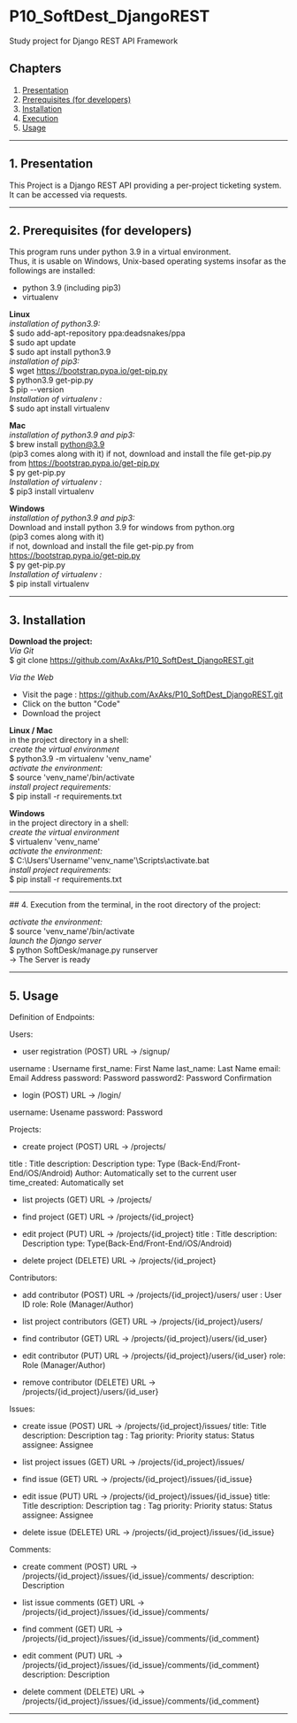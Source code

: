 # P10_SoftDest_DjangoREST
Study project for Django REST API Framework

## Chapters

1. [Presentation](#presentation)
2. [Prerequisites (for developers)](#prerequisites)
3. [Installation](#installation)
4. [Execution](#execution)
5. [Usage](#usage)
***

## 1. Presentation <a name="presentation"></a>
This Project is a Django REST API providing a per-project ticketing system.
It can be accessed via requests.
***

## 2. Prerequisites (for developers) <a name="prerequisites"></a>
This program runs under python 3.9 in a virtual environment.  
Thus, it is usable on Windows, Unix-based operating systems
insofar as the followings are installed:
- python 3.9 (including pip3)
- virtualenv

__Linux__  
_installation of python3.9:_    
$ sudo add-apt-repository ppa:deadsnakes/ppa    
$ sudo apt update     
$ sudo apt install python3.9    
_installation of pip3:_     
$ wget https://bootstrap.pypa.io/get-pip.py     
$ python3.9 get-pip.py    
$ pip --version    
_Installation of virtualenv :_      
$ sudo apt install virtualenv    

__Mac__  
_installation of python3.9 and pip3:_  
$ brew install python@3.9    
(pip3 comes along with it) 
if not, download and install the file get-pip.py from https://bootstrap.pypa.io/get-pip.py    
$ py get-pip.py       
_Installation of virtualenv :_    
$ pip3 install virtualenv
  
__Windows__     
_installation of python3.9 and pip3:_  
Download and install python 3.9 for windows from python.org    
(pip3 comes along with it)     
if not, download and install the file get-pip.py from https://bootstrap.pypa.io/get-pip.py    
$ py get-pip.py     
_Installation of virtualenv :_   
$ pip install virtualenv    
***

## 3. Installation <a name="installation"></a>

__Download the project:__    
_Via Git_      
$ git clone https://github.com/AxAks/P10_SoftDest_DjangoREST.git   
    
_Via the Web_     
- Visit the page : https://github.com/AxAks/P10_SoftDest_DjangoREST.git    
- Click on the button "Code"     
- Download the project     

__Linux / Mac__       
in the project directory in a shell:       
_create the virtual environment_       
$ python3.9 -m virtualenv 'venv_name'        
_activate the environment:_        
$ source 'venv_name'/bin/activate         
_install project requirements:_       
$ pip install -r requirements.txt         
  
__Windows__    
in the project directory in a shell:        
_create the virtual environment_      
$ virtualenv 'venv_name'      
_activate the environment:_     
$ C:\Users\'Username'\'venv_name'\Scripts\activate.bat       
_install project requirements:_            
$ pip install -r requirements.txt
***

## 4. Execution <a name="execution"></a>
from the terminal, in the root directory of the project:

_activate the environment:_    
$ source 'venv_name'/bin/activate        
_launch the Django server_       
$ python SoftDesk/manage.py runserver    
-> The Server is ready  
***

## 5. Usage <a name="usage"></a>

Definition of Endpoints:

Users:
- user registration (POST)
URL -> /signup/

username : Username
first_name: First Name
last_name: Last Name
email: Email Address
password: Password
password2: Password Confirmation

- login (POST)
URL -> /login/

username: Usename
password: Password

Projects:
- create project (POST)
URL -> /projects/

title : Title
description: Description
type: Type (Back-End/Front-End/iOS/Android)
Author: Automatically set to the current user
time_created: Automatically set


- list projects (GET)
URL -> /projects/


- find project (GET)
URL -> /projects/{id_project}

- edit project (PUT)
URL -> /projects/{id_project}
title : Title
description: Description
type: Type(Back-End/Front-End/iOS/Android)

- delete project (DELETE)
URL -> /projects/{id_project}

Contributors:
- add contributor (POST)
URL -> /projects/{id_project}/users/
user : User ID
role: Role (Manager/Author)

- list project contributors (GET)
URL -> /projects/{id_project}/users/

- find contributor (GET)
URL -> /projects/{id_project}/users/{id_user}

- edit contributor (PUT)
URL -> /projects/{id_project}/users/{id_user}
role: Role (Manager/Author)

- remove contributor (DELETE)
URL -> /projects/{id_project}/users/{id_user}

Issues:
- create issue (POST)
URL -> /projects/{id_project}/issues/
title: Title
description: Description
tag : Tag
priority: Priority
status: Status
assignee: Assignee

- list project issues (GET)
URL -> /projects/{id_project}/issues/

- find issue (GET)
URL -> /projects/{id_project}/issues/{id_issue}

- edit issue (PUT)
URL -> /projects/{id_project}/issues/{id_issue}
title: Title
description: Description
tag : Tag
priority: Priority
status: Status
assignee: Assignee

- delete issue (DELETE)
URL -> /projects/{id_project}/issues/{id_issue}

Comments:
- create comment (POST)
URL -> /projects/{id_project}/issues/{id_issue}/comments/
description: Description

- list issue comments (GET)
URL -> /projects/{id_project}/issues/{id_issue}/comments/

- find comment (GET)
URL -> /projects/{id_project}/issues/{id_issue}/comments/{id_comment}

- edit comment (PUT)
URL -> /projects/{id_project}/issues/{id_issue}/comments/{id_comment}
description: Description

- delete comment (DELETE)
URL -> /projects/{id_project}/issues/{id_issue}/comments/{id_comment}
***
